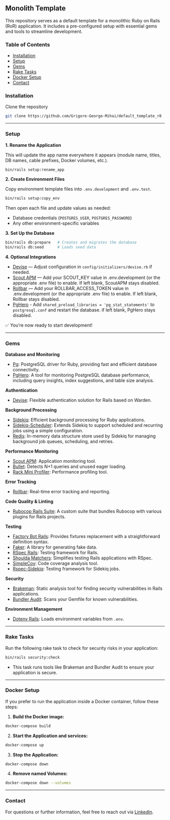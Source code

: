 ## Monolith Template

This repository serves as a default template for a monolithic Ruby on Rails (RoR) application. It includes a pre-configured setup with essential gems and tools to streamline development.

### Table of Contents

- [Installation](#installation)
- [Setup](#setup)
- [Gems](#gems)
- [Rake Tasks](#rake-tasks)
- [Docker Setup](#docker-setup)
- [Contact](#contact)

### Installation
Clone the repository
```bash
git clone https://github.com/Grigore-George-Mihai/default_template_r8
```

---

### Setup
**1. Rename the Application**

This will update the app name everywhere it appears (module name, titles, DB names, cable prefixes, Docker volumes, etc.).
```bash
bin/rails setup:rename_app
```

**2. Create Environment Files**

Copy environment template files into `.env.development` and `.env.test`.
```bash
bin/rails setup:copy_env
```
Then open each file and update values as needed:
- Database credentials (`POSTGRES_USER`, `POSTGRES_PASSWORD`)
- Any other environment-specific variables

**3. Set Up the Database**
```bash
bin/rails db:prepare   # Creates and migrates the database
bin/rails db:seed      # Loads seed data
```

**4. Optional Integrations**
- [Devise](https://github.com/heartcombo/devise) — Adjust configuration in `config/initializers/devise.rb` if needed.
- [Scout APM](https://github.com/scoutapp/scout_apm_ruby) — Add your SCOUT_KEY value in .env.development (or the appropriate .env file) to enable. If left blank, ScoutAPM stays disabled.
- [Rollbar](https://github.com/rollbar/rollbar-gem) — Add your ROLLBAR_ACCESS_TOKEN value in .env.development (or the appropriate .env file) to enable. If left blank, Rollbar stays disabled.
- [PgHero](https://github.com/ankane/pghero) - Add `shared_preload_libraries = 'pg_stat_statements'` to `postgresql.conf` and restart the database. if left blank, PgHero stays disabled.

 ✅ You’re now ready to start development!

---

### Gems

**Database and Monitoring**
- [Pg](https://github.com/ged/ruby-pg): PostgreSQL driver for Ruby, providing fast and efficient database connectivity.
- [PgHero](https://github.com/ankane/pghero): A tool for monitoring PostgreSQL database performance, including query insights, index suggestions, and table size analysis.

**Authentication**
- [Devise](https://github.com/heartcombo/devise): Flexible authentication solution for Rails based on Warden.

**Background Processing**
- [Sidekiq](https://github.com/mperham/sidekiq): Efficient background processing for Ruby applications.
- [Sidekiq-Scheduler](https://github.com/moove-it/sidekiq-scheduler): Extends Sidekiq to support scheduled and recurring jobs using a simple configuration.
- [Redis](https://github.com/redis/redis-rb): In-memory data structure store used by Sidekiq for managing background job queues, scheduling, and retries.


**Performance Monitoring**
- [Scout APM](https://github.com/scoutapp/scout_apm_ruby): Application monitoring tool.
- [Bullet](https://github.com/flyerhzm/bullet): Detects N+1 queries and unused eager loading.
- [Rack Mini Profiler](https://github.com/MiniProfiler/rack-mini-profiler): Performance profiling tool.

**Error Tracking**
- [Rollbar](https://github.com/rollbar/rollbar-gem): Real-time error tracking and reporting.

**Code Quality & Linting**
- [Rubocop Rails Suite](https://github.com/Grigore-George-Mihai/rubocop-rails-suite): A custom suite that bundles Rubocop with various plugins for Rails projects.

**Testing**
- [Factory Bot Rails](https://github.com/thoughtbot/factory_bot_rails): Provides fixtures replacement with a straightforward definition syntax.
- [Faker](https://github.com/faker-ruby/faker): A library for generating fake data.
- [RSpec Rails](https://github.com/rspec/rspec-rails): Testing framework for Rails.
- [Shoulda Matchers](https://github.com/thoughtbot/shoulda-matchers): Simplifies testing Rails applications with RSpec.
- [SimpleCov](https://github.com/simplecov-ruby/simplecov): Code coverage analysis tool.
- [Rspec-Sidekiq](https://github.com/philostler/rspec-sidekiq): Testing framework for Sidekiq jobs.

**Security**
- [Brakeman](https://github.com/presidentbeef/brakeman): Static analysis tool for finding security vulnerabilities in Rails applications.
- [Bundler Audit](https://github.com/rubysec/bundler-audit): Scans your Gemfile for known vulnerabilities.

**Environment Management**
- [Dotenv Rails](https://github.com/bkeepers/dotenv): Loads environment variables from `.env`.

---

### Rake Tasks
Run the following rake task to check for security risks in your application:
```bash
bin/rails security:check
```
- This task runs tools like Brakeman and Bundler Audit to ensure your application is secure.

---

### Docker Setup
If you prefer to run the application inside a Docker container, follow these steps:

1. **Build the Docker image:**
```bash
docker-compose build
```

2. **Start the Application and services:**
```bash
docker-compose up
```

3. **Stop the Application:**
```bash
docker-compose down
```

4. **Remove named Volumes:**
```bash
docker-compose down --volumes
```

---

### Contact
For questions or further information, feel free to reach out via [LinkedIn](https://www.linkedin.com/in/grigore-george-mihai-73981b86/).
